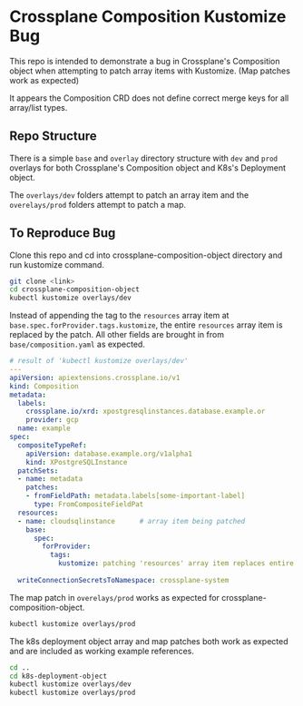 # Crossplane Composition Kustomize Bug

This repo is intended to demonstrate a bug in Crossplane's Composition object when attempting to patch array items with Kustomize. (Map patches work as expected)

It appears the Composition CRD does not define correct merge keys for all array/list types.

## Repo Structure

There is a simple `base` and `overlay` directory structure with `dev` and `prod` overlays for both Crossplane's Composition object and K8s's Deployment object.

The `overlays/dev` folders attempt to patch an array item and the `overelays/prod` folders attempt to patch a map. 


## To Reproduce Bug

Clone this repo and cd into crossplane-composition-object directory and run kustomize command.
```bash
git clone <link>
cd crossplane-composition-object
kubectl kustomize overlays/dev
```
Instead of appending the tag to the `resources` array item at `base.spec.forProvider.tags.kustomize`, the entire `resources` array item is replaced by the patch. All other fields are brought in from `base/composition.yaml` as expected.

```yaml
# result of 'kubectl kustomize overlays/dev'
---
apiVersion: apiextensions.crossplane.io/v1
kind: Composition
metadata:
  labels:
    crossplane.io/xrd: xpostgresqlinstances.database.example.or
    provider: gcp
  name: example
spec:
  compositeTypeRef:
    apiVersion: database.example.org/v1alpha1
    kind: XPostgreSQLInstance
  patchSets:
  - name: metadata
    patches:
    - fromFieldPath: metadata.labels[some-important-label]
      type: FromCompositeFieldPat
  resources:
  - name: cloudsqlinstance      # array item being patched
    base:
      spec:
        forProvider:
          tags:
            kustomize: patching 'resources' array item replaces entire item
    
  writeConnectionSecretsToNamespace: crossplane-system
```

The map patch in `overelays/prod` works as expected for crossplane-composition-object.

```bash
kubectl kustomize overlays/prod
```
The k8s deployment object array and map patches both work as expected and are included as working example references.
```bash
cd ..
cd k8s-deployment-object
kubectl kustomize overlays/dev
kubectl kustomize overlays/prod
```